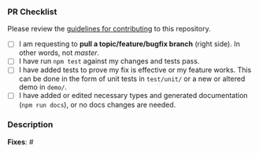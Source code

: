 ### PR Checklist

Please review the [guidelines for contributing](CONTRIBUTING.md) to this repository.

- [ ] I am requesting to **pull a topic/feature/bugfix branch** (right side). In other words, not *master*.
- [ ] I have run `npm test` against my changes and tests pass.
- [ ] I have added tests to prove my fix is effective or my feature works. This can be done in the form of unit tests in `test/unit/` or a new or altered demo in `demo/`.
- [ ] I have added or edited necessary types and generated documentation (`npm run docs`), or no docs changes are needed.

### Description

<!--Please describe your pull request. Thank you!-->

**Fixes**: #

<!--List the issue this PR is fixing. If one does not exist, please [create one](https://github.com/timmywil/panzoom/issues).-->
